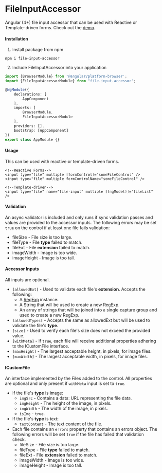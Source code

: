 # FileInputAccessor

Angular (4+) file input accessor that can be used with 
Reactive or Template-driven forms. Check out the 
[demo](https://jwelker110.github.io/file-input-accessor/).

#### Installation

1. Install package from npm
```
npm i file-input-accessor
```

2. Include FileInputAccessor into your application
```typescript
import {BrowserModule} from '@angular/platform-browser';
import {FileInputAccessorModule} from "file-input-accessor";

@NgModule({
    declarations: [
        AppComponent
    ],
    imports: [
        BrowserModule,
        FileInputAccessorModule
    ],
    providers: [],
    bootstrap: [AppComponent]
})
export class AppModule {}

```

#### Usage

This can be used with reactive or template-driven forms.

```angular2html
<!--Reactive Forms-->
<input type="file" multiple [formControl]="someFileControl" />
<input type="file" multiple formControlName="someFileControl" />

<!--Template-driven-->
<input type="file" name="file-input" multiple [(ngModel)]="fileList" />
```

#### Validation

An async validator is included and only runs if sync validation passes and values 
are provided to the accessor inputs. The following errors may be set `true` on 
the control if at least one file fails validation:

* fileSize - File size is too large.
* fileType - File **type** failed to match.
* fileExt - File **extension** failed to match.
* imageWidth - Image is too wide.
* imageHeight - Image is too tall.

#### Accessor Inputs

All inputs are optional.

* `[allowedExt]` - Used to validate each file's **extension**. Accepts the following:
    - A [RegExp](https://developer.mozilla.org/en-US/docs/Web/JavaScript/Reference/Global_Objects/RegExp) instance.
    - A String that will be used to create a new RegExp.
    - An array of strings that will be joined into a single capture group and used to create a new RegExp.
* `[allowedTypes]` - Accepts the same as allowedExt but will be used to validate the file's **type**.
* `[size]` - Used to verify each file's size does not exceed the provided value.
* `[withMeta]` - If `true`, each file will receive additional properties 
adhering to the ICustomFile interface.
* `[maxHeight]` - The largest acceptable height, in pixels, for image files.
* `[maxWidth]` - The largest acceptable width, in pixels, for image files.

#### ICustomFile

An interface implemented by the Files added to the control. All properties are 
optional and only present if `withMeta` input is set to `true`.

* If the file's **type** is image:
    - `imgSrc` - Contains a data: URL representing the file data.
    - `imgHeight` - The height of the image, in pixels.
    - `imgWidth` - The width of the image, in pixels.
    - `isImg` - `true`.
* If the file's **type** is text:
    - `textContent` - The text content of the file.
* Each file contains an `errors` property that contains an errors
object. The following errors will be set `true` if the file has 
failed that validation check.
    - fileSize - File size is too large.
    - fileType - File **type** failed to match.
    - fileExt - File **extension** failed to match.
    - imageWidth - Image is too wide.
    - imageHeight - Image is too tall.


